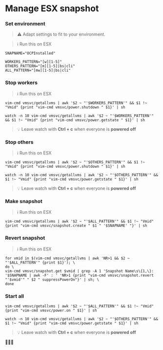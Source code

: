 # Manage ESX snapshot

### Set environment

> :warning: Adapt settings to fit to your environment.

> :information_source: Run this on ESX

```
SNAPNAME="OCPInstalled"

WORKERS_PATTERN="[w][1-5]"
OTHERS_PATTERN="[m][1-5]|bs|cli"
ALL_PATTERN="[mw][1-5]|bs|cli"
```

### Stop workers

> :information_source: Run this on ESX

```
vim-cmd vmsvc/getallvms | awk '$2 ~ "'$WORKERS_PATTERN'" && $1 !~ "Vmid" {print "vim-cmd vmsvc/power.shutdown " $1}' | sh

watch -n 10 vim-cmd vmsvc/getallvms | awk '$2 ~ "'$WORKERS_PATTERN'" && $1 !~ "Vmid" {print "vim-cmd vmsvc/power.getstate " $1}' | sh
```

> :bulb: Leave watch with **Ctrl + c** when everyone is **powered off**

### Stop others

> :information_source: Run this on ESX

```
vim-cmd vmsvc/getallvms | awk '$2 ~ "'$OTHERS_PATTERN'" && $1 !~ "Vmid" {print "vim-cmd vmsvc/power.shutdown " $1}' | sh

watch -n 10 vim-cmd vmsvc/getallvms | awk '$2 ~ "'$OTHERS_PATTERN'" && $1 !~ "Vmid" {print "vim-cmd vmsvc/power.getstate " $1}' | sh
```

> :bulb: Leave watch with **Ctrl + c** when everyone is **powered off**

### Make snapshot

> :information_source: Run this on ESX

```
vim-cmd vmsvc/getallvms | awk '$2 ~ "'$ALL_PATTERN'" && $1 !~ "Vmid" {print "vim-cmd vmsvc/snapshot.create " $1 " '$SNAPNAME' "}' | sh
```

### Revert snapshot

> :information_source: Run this on ESX

```
for vmid in $(vim-cmd vmsvc/getallvms | awk 'NR>1 && $2 ~ "'$ALL_PATTERN'" {print $1}'); \
do \
vim-cmd vmsvc/snapshot.get $vmid | grep -A 1 'Snapshot Name\s\{1,\}: '$SNAPNAME | awk -F' : ' 'NR>1 {print "vim-cmd vmsvc/snapshot.revert "'$vmid'" " $2 " suppressPowerOn"}' | sh; \
done
```

### Start all

```
vim-cmd vmsvc/getallvms | awk '$2 ~ "'$ALL_PATTERN'" && $1 !~ "Vmid" {print "vim-cmd vmsvc/power.on " $1}' | sh

watch -n 10 vim-cmd vmsvc/getallvms | awk '$2 ~ "'$OTHERS_PATTERN'" && $1 !~ "Vmid" {print "vim-cmd vmsvc/power.getstate " $1}' | sh
```

> :bulb: Leave watch with **Ctrl + c** when everyone is **powered off**


:checkered_flag::checkered_flag::checkered_flag: